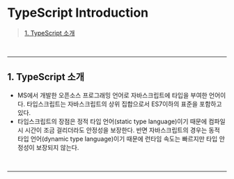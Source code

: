 # TypeScript Introduction

> [1. TypeScript 소개](#1-typescript-소개)

<br><hr>

## 1. TypeScript 소개

- MS에서 개발한 오픈소스 프로그래밍 언어로 자바스크립트에 타입을 부여한 언어이다. 타입스크립트는 자바스크립트의 상위 집합으로서 ES7이하의 표준을 포함하고 있다.
- 타입스크립트의 장점은 정적 타입 언어(static type language)이기 때문에 컴파일 시 시간이 조금 걸리더라도 안정성을 보장한다. 반면 자바스크립트의 경우는 동적 타입 언어(dynamic type language)이기 때문에 런타임 속도는 빠르지만 타입 안정성이 보장되지 않는다.

<br><hr>
